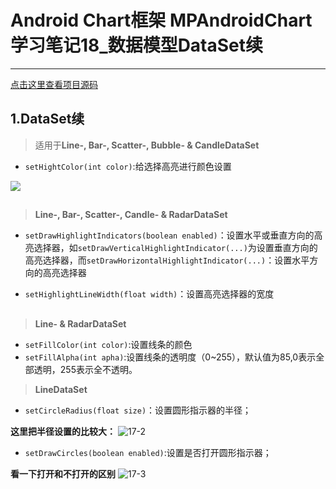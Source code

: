 # Android Chart框架 MPAndroidChart学习笔记18_数据模型DataSet续
---
[点击这里查看项目源码](https://github.com/mhgd3250905/Android-notes)

## 1.DataSet续

> 适用于**Line-, Bar-, Scatter-, Bubble- & CandleDataSet**

- ```setHightColor(int color)```:给选择高亮进行颜色设置

![](http://ww1.sinaimg.cn/mw690/006aPzcjgy1fdb849k58qj30br0eot9f)

##

> **Line-, Bar-, Scatter-, Candle- & RadarDataSet**

- ```setDrawHighlightIndicators(boolean enabled)```：设置水平或垂直方向的高亮选择器，如```setDrawVerticalHighlightIndicator(...)```为设置垂直方向的高亮选择器，而```setDrawHorizontalHighlightIndicator(...)```：设置水平方向的高亮选择器

- ```setHighlightLineWidth(float width)```：设置高亮选择器的宽度

##
> **Line- & RadarDataSet**

- ```setFillColor(int color)```:设置线条的颜色
- ```setFillAlpha(int apha)```:设置线条的透明度（0~255），默认值为85,0表示全部透明，255表示全不透明。 

> **LineDataSet**

- ```setCircleRadius(float size)```：设置圆形指示器的半径；

**这里把半径设置的比较大：**
![17-2](http://ww1.sinaimg.cn/mw690/006aPzcjgy1fdeor8o5wuj30df0i73zu)

- ```setDrawCircles(boolean enabled)```:设置是否打开圆形指示器；

**看一下打开和不打开的区别**
![17-3](http://ww1.sinaimg.cn/mw690/006aPzcjgy1fdeotd7d9fj30dg0i50u0)
